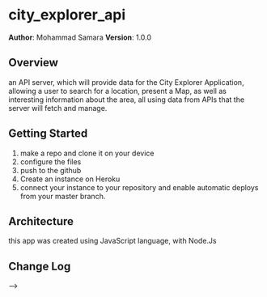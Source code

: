 # city_explorer_api

**Author**: Mohammad Samara
**Version**: 1.0.0 

## Overview
an API server, which will provide data for the City Explorer Application, allowing a user to search for a location, present a Map, as well as interesting information about the area, all using data from APIs that the server will fetch and manage.


## Getting Started
<!-- What are the steps that a user must take in order to build this app on their own machine and get it running? -->
1. make a repo and clone it on your device
2. configure the files
3. push to the github
4. Create an instance on Heroku
5. connect your instance to your repository and enable automatic deploys from your master branch.

## Architecture

this app was created using JavaScript language, with Node.Js

## Change Log
<!-- Use this area to document the iterative changes made to your application as each feature is successfully implemented. Use time stamps. Here's an examples:

01-01-2001 4:59pm - Application now has a fully-functional express server, with a GET route for the location resource.

## Credits and Collaborations
<!-- Give credit (and a link) to other people or resources that helped you build this application. -->
-->